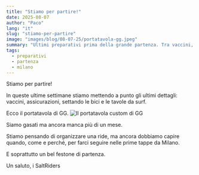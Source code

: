 ```yaml
---
title: "Stiamo per partire!"
date: 2025-08-07
author: "Paco"
lang: "it"
slug: "stiamo-per-partire"
image: "images/blog/08-07-25/portatavola-gg.jpeg"
summary: "Ultimi preparativi prima della grande partenza. Tra vaccini, bici, tavole da surf e l'idea di una festa, vi aggiorniamo su come procedono le cose."
tags:
  - preparativi
  - partenza
  - milano
---
```


Stiamo per partire!

In queste ultime settimane stiamo mettendo a punto gli ultimi dettagli: vaccini, assicurazioni, settando le bici e le tavole da surf.

Ecco il portatavola di GG.
![Il portatavola custom di GG](images/blog/08-07-25/portatavola-gg.jpeg)

Siamo gasati ma ancora manca più di un mese.

Stiamo pensando di organizzare una ride, ma ancora dobbiamo capire quando, come e perché, per farci seguire nelle prime tappe da Milano.

E soprattutto un bel festone di partenza.

Un saluto,
i SaltRiders